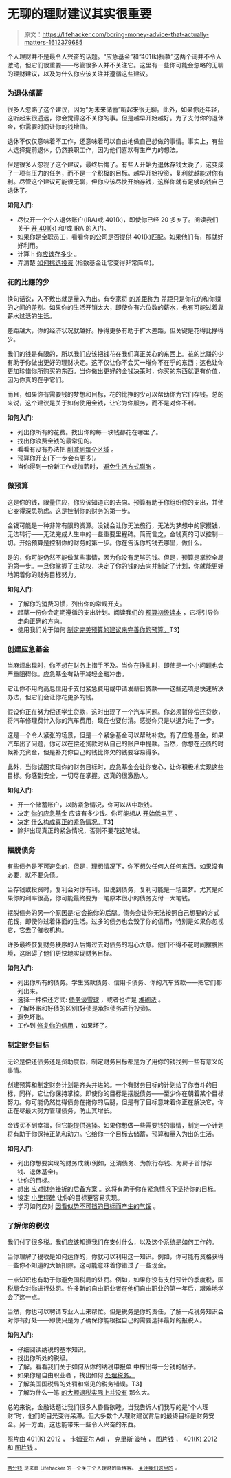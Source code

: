 # 无聊的理财建议其实很重要

> 原文：<https://lifehacker.com/boring-money-advice-that-actually-matters-1612379685>

个人理财并不是最令人兴奋的话题。“应急基金”和“401(k)捐款”这两个词并不令人激动，但它们很重要——尽管很多人并不关注它。这里有一些你可能会忽略的无聊的理财建议，以及为什么你应该关注并遵循这些建议。



### **为退休储蓄**

很多人忽略了这个建议，因为“为未来储蓄”听起来很无聊。此外，如果你还年轻，这听起来很遥远，你会觉得这不关你的事。但是越早开始越好。为了支付你的退休金，你需要时间让你的钱增值。

退休不仅仅意味着不工作，还意味着可以自由地做自己想做的事情。事实上，有些人选择提前退休，仍然兼职工作，因为他们喜欢有生产力的想法。

但是很多人忽视了这个建议，最终后悔了。有些人开始为退休存钱太晚了，这变成了一项有压力的任务，而不是一个积极的目标。越早开始投资，复利就越能对你有利。尽管这个建议可能很无聊，但你应该尽快开始存钱，这样你就有足够的钱自己退休了。

**如何入门:**

*   尽快开一个个人退休账户(IRA)或 401(k)，即使你已经 20 多岁了。阅读我们关于 [开 401(k)](http://twocents.lifehacker.com/a-beginner-s-guide-to-starting-a-401-k-1592233003) 和/或 IRA 的入门。
*   如果你是全职员工，看看你的公司是否提供 401(k)匹配。如果他们有，那就好好利用。
*   计算 h [你应该存多少](http://lifehacker.com/how-much-you-should-save-for-retirement-based-on-139-y-1054697169) 。
*   弄清楚 [如何挑选投资](http://twocents.lifehacker.com/how-to-pick-investments-for-your-retirement-account-1607484143) (指数基金让它变得非常简单)。

### 花的比赚的少

换句话说，入不敷出就是量入为出。有专家将 [的差距称为](https://lifehacker.com/why-the-gap-is-the-personal-finance-number-that-matte-476815605) 差距只是你花的和你赚的之间的差别。如果你的生活开销太大，即使你有六位数的薪水，也有可能过着靠薪水过活的生活。

差距越大，你的经济状况就越好。挣得更多有助于扩大差距，但关键是花得比挣得少。

我们的钱是有限的，所以我们应该把钱花在我们真正关心的东西上。花的比赚的少有助于你做出更好的理财决定。这不仅让你不会买一堆你不在乎的东西；这也让你更加珍惜你所购买的东西。当你做出更好的金钱决策时，你买的东西就更有价值，因为你真的在乎它们。

而且，如果你有需要钱的梦想和目标，花的比挣的少可以帮助你为它们存钱。总的来说，这个建议是关于如何使用金钱，让它为你服务，而不是对你不利。

**如何入门:**

*   列出你所有的花费。找出你的每一块钱都花在哪里了。
*   找出你浪费金钱的最常见的。
*   看看有没有办法把 [削减到每个区域](http://lifehacker.com/a-bill-by-bill-guide-to-saving-money-on-your-monthly-ex-5823762) 。
*   预算你开支(下一步会有更多)。
*   当你得到一份新工作或加薪时， [避免生活方式膨胀](http://lifehacker.com/avoid-lifestyle-inflation-when-you-get-a-new-job-to-k-5901672) 。

### 做预算

这是你的钱，限量供应，你应该知道它的去向。预算有助于你组织你的支出，并使它变得深思熟虑。这是控制你的财务的第一步。

金钱可能是一种非常有限的资源。没钱会让你无法旅行，无法为梦想中的家攒钱，无法转行——无法完成人生中的一些重要里程碑。简而言之，金钱真的可以控制一切。开始预算是控制你的财务的第一步。你在告诉你的钱去哪里，做什么。

是的，你可能仍然不能做某些事情，因为你没有足够的钱。但是，预算是掌控全局的第一步。一旦你掌握了主动权，决定了你的钱的去向并制定了计划，你就能更好地朝着你的财务目标努力。

**如何入门:**

*   了解你的消费习惯，列出你的常规开支。
*   起草一份你会定期遵循的支出计划。阅读我们的 [预算初级读本](http://lifehacker.com/adult-budgeting-101-how-to-create-your-first-budget-in-1440446091) ，它将引导你走向正确的方向。
*   使用我们关于如何 [制定完美预算的建议来完善你的预算。](http://lifehacker.com/top-10-tricks-for-building-the-perfect-budget-1485998627)T3】

### 创建应急基金

当麻烦出现时，你不想在财务上措手不及。当你在挣扎时，即使是一个小问题也会严重阻碍你。应急基金有助于减轻金融冲击。

它让你不用向高息信用卡支付紧急费用或申请发薪日贷款——这些选项是快速解决办法，但它们会让你花更多的钱。

假设你正在努力偿还学生贷款，这时出现了一个汽车问题。你必须暂停偿还贷款，将汽车修理费计入你的汽车费用，现在也要付清。感觉你只是以退为进了一步。

这是一个令人紧张的场景，但是一个紧急基金可以帮助补救。有了应急基金，如果汽车出了问题，你可以在偿还贷款时从自己的账户中提款。当然，你想在还债的时候补充资金，但是补充你自己的钱比你欠的钱要容易得多。

此外，当你试图实现你的财务目标时，应急基金会让你安心，让你积极地实现这些目标。你感到安全，一切尽在掌握。这真的很激励人。

**如何入门:**

*   开一个储蓄账户，以防紧急情况，你可以从中取钱。
*   决定 [你的应急基金](http://lifehacker.com/how-much-money-should-be-in-your-emergency-fund-1522815146) 应该有多少钱。你可能想从 [开始低电平](http://lifehacker.com/step-by-step-guide-to-a-healthy-emergency-fund-5165080) 。
*   决定 [什么构成真正的紧急情况。](http://lifehacker.com/three-times-i-used-my-emergency-fund-was-i-right-to-di-1036930251)T3】
*   除非出现真正的紧急情况，否则不要花这笔钱。

### 摆脱债务

有些债务是不可避免的，但是，理想情况下，你不想欠任何人任何东西。如果没有必要，就不要负债。

当存钱或投资时，复利会对你有利。但说到债务，复利可能是一场噩梦。尤其是如果你的利率很高，你可能最终要为一笔原本很小的债务支付一大笔钱。

摆脱债务的另一个原因是:它会拖你的后腿。债务会让你无法按照自己想要的方式花钱，即使你过着体面的生活。过多的债务也会毁了你的信用，特别是如果你忽视它，它去了催收机构。

许多最终恢复财务秩序的人后悔过去对债务的粗心大意。他们不得不花时间摆脱困境，这阻碍了他们更快地实现财务目标。

**如何入门:**

*   列出你所有的债务。学生贷款债务、信用卡债务、你的汽车贷款——把它们都列出来。
*   选择一种偿还方式: [债务滚雪球](http://lifehacker.com/pay-off-small-balances-first-for-better-odds-of-elimina-5940989) ，或者也许是 [堆砌法](http://lifehacker.com/how-to-pay-off-your-debt-using-the-stack-method-576070292) 。
*   了解坏账和好债的区别(好债是承担债务进行投资)。
*   避免坏账。
*   工作到 [修复你的信用](http://lifehacker.com/10-ways-you-can-improve-your-credit-score-right-now-5834187) ，如果坏了。

### 制定财务目标

无论是偿还债务还是资助度假，制定财务目标都是为了用你的钱找到一些有意义的事情。

创建预算和制定财务计划是齐头并进的。一个有财务目标的计划给了你奋斗的目标，同样，它让你保持掌控。即使你的目标是摆脱债务——至少你在朝着某个目标努力。你可能仍然觉得债务在拖你的后腿，但是有了目标意味着你正在解决它。你正在尽最大努力管理债务，防止其增长。

金钱买不到幸福，但它能提供选择。如果你想做一些需要钱的事情，制定一个计划将有助于你保持正轨和动力。它给你一个目标去储蓄，预算和量入为出的生活。

**如何入门:**

*   列出你想要实现的财务成就(例如，还清债务、为旅行存钱、为房子首付存钱、退休基金)。
*   让你的目标。
*   想出 [应对财务挫折的后备方案](http://twocents.lifehacker.com/to-better-reach-financial-goals-have-a-backup-plan-1563214976) 。这将有助于你在紧急情况下坚持你的目标。
*   设定 [小里程碑](http://twocents.lifehacker.com/set-smaller-milestones-to-better-reach-a-financial-goal-1545820919) 让你的目标更容易实现。
*   学习如何应对 [因看似势不可挡的目标而产生的气馁](http://twocents.lifehacker.com/what-to-do-when-you-re-discouraged-with-your-money-goal-1579309113) 。

### 了解你的税收

我们付了很多税。我们应该知道我们在支付什么，以及这个系统是如何工作的。

当你理解了税收是如何运作的，你就可以利用这一知识。例如，你可能有资格获得一些你不知道的大额扣除。这可能意味着你错过了一些现金。

一点知识也有助于你避免国税局的处罚。例如，如果你没有支付预计的季度税，国税局会对你进行处罚。许多新的自由职业者在他们自由职业的第一年后，艰难地学会了这一点。

当然，你也可以聘请专业人士来帮忙。但是税务是你的责任，了解一点税务知识会对你有好处——即使只是为了确保你能根据自己的需要选择最好的报税人。

**如何入门:**

*   仔细阅读纳税的基本知识。
*   找出你所处的税级。
*   了解。看看我们关于如何从你的纳税申报单 中榨出每一分钱的帖子。
*   如果你是自由职业者 ，找出如何 [处理税务。](http://lifehacker.com/things-you-should-expect-if-you-start-freelancing-and-h-5889901)
*   了解美国国税局的处罚和常见的税务错误。T3】
*   了解为什么一笔 [的大额退税实际上并没有](http://lifehacker.com/why-a-big-tax-refund-isnt-as-awesome-as-you-think-1561820548) 那么大。

总的来说，金融话题让我们很多人昏昏欲睡。当我告诉人们我写的是“个人理财”时，他们的目光变得呆滞。但大多数个人理财建议背后的最终目标是财务安全。另一方面，这也能带来一些令人兴奋的东西。

照片由 [401(K) 2012](https://www.flickr.com/photos/68751915@N05/) ， [卡姆亚尔 Adl](https://www.flickr.com/photos/kamshots/) ， [克里斯·波特](https://www.flickr.com/photos/86530412@N02/) ， [图片钱](https://www.flickr.com/photos/59937401@N07/) ， [401(K) 2012](https://www.flickr.com/photos/68751915@N05/) 和 [图片钱](https://www.flickr.com/photos/59937401@N07/) 。

* * *

[<small>两分钱</small>](http://twocents.lifehacker.com/) <small>是来自 Lifehacker 的一个关于个人理财的新博客。</small> [<small>关注我们这里的</small>](https://twitter.com/TwoCentsLH) <small>。</small>